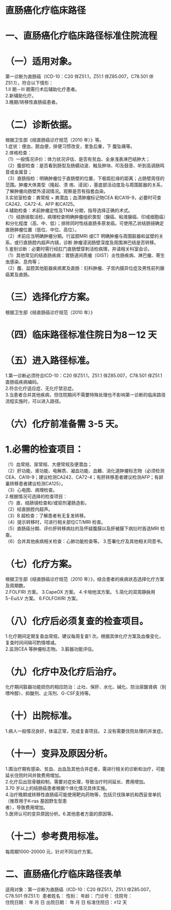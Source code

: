 # 直肠癌化疗临床路径  
# 一、直肠癌化疗临床路径标准住院流程  
# （一）适用对象。  
第一诊断为直肠癌（ICD-10：C20 伴Z51.1，Z51.1 伴Z85.007，C78.501 伴Z51.1），符合以下情形：  
1.II 期－III 期需行术后辅助化疗患者。  
2.新辅助化疗。  
3.晚期/转移性直肠癌患者。  
# （二）诊断依据。  
根据卫生部《结直肠癌诊疗规范（2010 年）》等。  
1.症状：便血，脓血便，排便习惯改变，里急后重，下 腹坠痛等。  
2.体格检查：  
（1）一般情况评价：体力状况评估、是否有贫血、全身浅表淋巴结肿大；  
（2）腹部检查：是否看到肠型及肠蠕动波、触及肿块、叩及鼓音、听到高调肠鸣音或金属音；  
（3）直肠指检：明确肿瘤位于直肠壁的位置，下极距肛缘的距离；占肠壁周径的范围。肿瘤大体类型（隆起、溃 疡、浸润），基底部活动度及与周围脏器的关系，了解肿瘤向肠壁外浸润情况。观察是否有指套血染。  
3.实验室检查：粪常规 $+$ 粪潜血；血清肿瘤标记物CEA 和CA19-9，必要时可查CA242、CA72-4、AFP 和CA125。  
4.辅助检查：术前肿瘤定性及TNM 分期，指导选择正确的术式。  
（1）结肠镜取活检，病理检查明确肿瘤组织类型（腺癌、粘液腺癌、印戒细胞癌）和分化程度（高、中、低）；排除同时性结直肠多原发癌。可使用乙状结肠镜确定直肠肿瘤位置（低位、中位、高位）。  
（2）术前应当明确肿瘤分期。行盆腔MRI 或CT 明确肿瘤与周围脏器和盆壁的关系，或行直肠腔内超声内镜，诊断 肿瘤浸润肠壁深度及周围淋巴结是否转移。  
5.鉴别诊断：必要时需行经肛门直肠壁穿刺活检病理，并请相关科室会诊。  
（1）其他常见的结直肠疾病：胃肠道间质瘤（GIST）炎性肠疾病、淋巴瘤、寄生虫感染、息肉等；  
（2）腹、盆腔其他脏器疾病累及直肠：妇科肿瘤、子宫内膜异位症及男性前列腺癌累及直肠。  
# （三）选择化疗方案。  
根据卫生部《结直肠癌诊疗规范（2010 年）》  
# （四）临床路径标准住院日为8－12 天  
# （五）进入路径标准。  
1.第一诊断必须符合ICD-10：C20 伴Z51.1，Z51.1 伴Z85.007，C78.501 伴Z51.1 直肠癌疾病编码。  
2.符合化疗适应症、无化疗禁忌症。  
3.当患者合并其他疾病，但住院期间不需要特殊处理也不影响第一诊断的临床路径流程实施时，可以进入路径。  
# （六）化疗前准备需 3-5 天。  
# 1.必需的检查项目：  
（1）血常规、尿常规、大便常规及便潜血；  
（2）肝功能、肾功能、电解质、凝血功能、血糖、消化道肿瘤标志物（必须检测CEA、CA19-9；建议检测CA242、CA72-4；有肝转移患者建议检测AFP；有卵巢转移患者建议检测CA125）。  
（3）心电图、病理检查。  
2.根据情况可选择的检查项目：  
（1）直、结肠镜检查和/或钡剂灌肠造影。  
（2）经直肠腔内超声。  
（3）B 超检查：了解患者有无复发转移。  
（4）提示转移时，可进行相关部位CT/MRI 检查。  
（5）直肠癌分期、评价肝转移病灶的及怀疑腹膜以及肝被膜下病灶时首选MRI 检查。  
（6）合并其他疾病相关检查：心肺功能检查等。 3.签署化疗及其他相关同意书。  
# （七）化疗方案。  
根据卫生部《结直肠癌诊疗规范（2010 年）》，结合患者的疾病状态选择化疗方案及周期数。  
2.FOLFIRI 方案。
3.CapeOX 方案。 
4.卡培他滨方案。 
5.简化的双周静脉用$5{\mathrm{-}}{\mathrm{Eu/LV}}$ 方案。 
6.FOLFOXIRI 方案。  
# （八）化疗后必须复查的检查项目。  
1.化疗期间定期复查血常规，建议每周复查1 次。根据具体化疗方案及血像变化，复查时间间隔可酌情增减。  
2.监测CEA 等肿瘤标志物。 3.脏器功能评估。  
# （九）化疗中及化疗后治疗。  
化疗期间脏器功能损伤的相应防治：止吐、保肝、水化、碱化、防治尿酸肾病（别嘌呤醇）、抑酸剂、止泻剂、G-CSF支持等。  
# （十）出院标准。  
1.病人一般情况良好，体温正常，完成复查项目。 2.没有需要住院处理的并发症。  
# （十一）变异及原因分析。  
1.围治疗期有感染、贫血、出血及其他合并症者，需进行相关的诊断和治疗，可能延长住院时间并致费用增加。  
2.化疗后出现骨髓抑制，需要对症处理，导致治疗时间延长、费用增加。  
3.70 岁以上的结肠癌患者根据个体化情况具体实施。  
4.治疗晚期或转移性直肠癌可能使用靶向药物等，包括贝伐珠单抗和西妥昔单抗（推荐用于K-ras 基因野生型患  
者），导致费用增加。  
5.医师认可的变异原因分析。6.其他患者方面的原因等。  
# （十二）参考费用标准。  
每周期1000-20000 元，针对不同治疗方案。  
# 二、直肠癌化疗临床路径表单  
适用对象：第一诊断为直肠癌（ICD-10：C20 伴Z51.1，Z51.1 伴Z85.007，C78.501 伴Z51.1）患者姓名：           性别：    年龄：    门诊号：       住院号：  
住院日期：   年  月  日 出院日期：   年  月   日  标准住院日：≤12 天  
